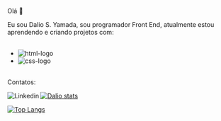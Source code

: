 Olá :pencil:

Eu sou Dalio S. Yamada, sou programador Front End, atualmente estou aprendendo e criando projetos com:
<br> <br>
 - <img src="https://img.shields.io/badge/HTML5-E34F26?style=for-the-badge&logo=html5&logoColor=white" alt="html-logo" />
 - <img src="https://img.shields.io/badge/CSS3-1572B6?style=for-the-badge&logo=css3&logoColor=white" alt="css-logo" />

<br>
 Contatos:
<p>
  <a href="https://www.linkedin.com/in/dalio-shindi-yamada-475a7b253/ ">
    <img align="left" alt="Linkedin" widt=!22px"https://github.com/DalioSY/teste/blob/master/assets/Linkedin-icon.png" />
    
  </a>
</p> 

[![Dalio stats](https://github-readme-stats.vercel.app/api?username=DalioSY)](https://github.com/anuraghazra/github-readme-stats)

[![Top Langs](https://github-readme-stats.vercel.app/api/top-langs/?username=DalioSY)](https://github.com/anuraghazra/github-readme-stats)
 
